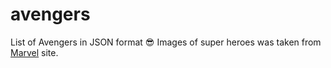 # avengers
List of Avengers in JSON format 😎
Images of super heroes was taken from [Marvel](https://avengers.marvelhq.com/characters) site.
